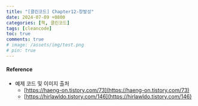 ```yaml
---
title: "[클린코드] Chapter12-창발성"
date: 2024-07-09 +0800
categories: [책, 클린코드]
tags: [cleancode]
toc: true
comments: true
# image: /assets/img/test.png
# pin: true
---
```



#### Reference
- 예제 코드 및 이미지 출처
  - [https://haeng-on.tistory.com/73](https://haeng-on.tistory.com/73)
  - [https://hirlawldo.tistory.com/146](https://hirlawldo.tistory.com/146)
